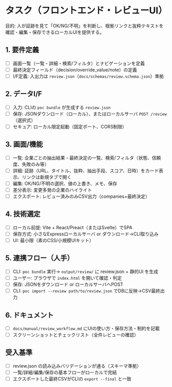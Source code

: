 # タスク（フロントエンド・レビューUI）

目的: 人が証跡を見て「OK/NG/不明」を判断し、根拠リンクと抜粋テキストを確認・編集・保存できるローカルUIを提供する。

## 1. 要件定義
- [ ] 画面一覧（一覧・詳細・検索/フィルタ）とナビゲーションを定義
- [ ] 最終決定フィールド（decision/override_value/note）の定義
- [ ] I/F定義: 入出力は `review.json`（`docs/schemas/review.schema.json`）準拠

## 2. データI/F
- [ ] 入力: CLIの `poc bundle` が生成する `review.json`
- [ ] 保存: JSONダウンロード（ローカル）、またはローカルサーバ `POST /review`（選択式）
- [ ] セキュア: ローカル限定起動（固定ポート、CORS制限）

## 3. 画面/機能
- [ ] 一覧: 企業ごとの抽出結果・最終決定の一覧、検索/フィルタ（状態、信頼度、失敗のみ等）
- [ ] 詳細: 証跡（URL、タイトル、抜粋、抽出手段、スコア、日時）をカード表示、リンクは新規タブで開く
- [ ] 編集: OK/NG/不明の選択、値の上書き、メモ、保存
- [ ] 差分表示: 変更多発の企業のハイライト
- [ ] エクスポート: レビュー済みのみCSV出力（companies+最終決定）

## 4. 技術選定
- [ ] ローカル前提: Vite + React/Preact（またはSvelte）でSPA
- [ ] 保存方式: 小さなExpressローカルサーバ or ダウンロード→CLI取り込み
- [ ] UI: 最小限（素のCSS/小規模UIキット）

## 5. 連携フロー（人手）
- [ ] CLI: `poc bundle` 実行→ `output/review/` に review.json + 静的UI を生成
- [ ] ユーザー: ブラウザで `index.html` を開いて確認・判定
- [ ] 保存: JSONをダウンロード or ローカルサーバへPOST
- [ ] CLI: `poc import --review path/to/review.json` でDBに反映→CSV最終出力

## 6. ドキュメント
- [ ] `docs/manual/review_workflow.md` にUIの使い方・保存方法・制約を記載
- [ ] スクリーンショットとチェックリスト（全件レビューの確認）

## 受入基準
- [ ] review.json の読み込みバリデーションが通る（スキーマ準拠）
- [ ] 一覧/詳細/編集/保存の基本フローがローカルで完結
- [ ] エクスポートした最終CSVがCLIの `export --final` と一致
